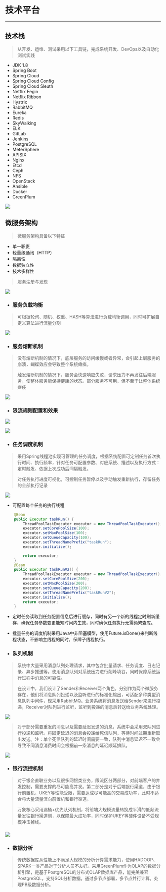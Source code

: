 # 技术平台

---

## 技术栈

> 从开发、运维、测试采用以下工具链，完成系统开发、DevOps以及自动化测试实践

* JDK 1.8
* Spring Boot 
* Spring Cloud 
* Spring Cloud Config
* Spring Cloud Sleuth
* Netflix Fegin
* Netflix Ribbon
* Hystrix
* RabbitMQ
* Eureka
* Redis
* SkyWalking
* ELK
* GitLab
* Jenkins
* PostgreSQL
* MeterSphere
* APISIX
* Nginx
* Etcd
* Ceph
* NFS
* OpenStack
* Ansible
* Docker
* GreenPlum

![](/assets/技术栈.png)

## 微服务架构

> 微服务架构具备以下特征

* 单一职责
* 轻量级通讯（HTTP）
* 隔离性
* 数据独立性
* 技术多样性

> 服务注册与发现

![](/assets/服务注册与发现.png)

* ### 服务负载均衡

> 可根据轮询、随机、权重、HASH等算法进行负载均衡调用，同时可扩展自定义算法进行流量分割

![](/assets/服务负载均衡.png)

* ### 服务熔断机制

> 没有熔断机制的情况下，底层服务的访问缓慢或者异常，会引起上层服务的崩溃，蝴蝶效应会导致整个系统瘫痪。
>
> 触发熔断机制的情况下，服务会快速响应失败，请求压力不再发往后端服务，使整体服务能保持健康的状态。部分服务不可用，但不至于让整体系统瘫痪

![](/assets/服务熔断机制.png)

* ### 限流规则配置和效果

![](/assets/限流规则.png)

![](/assets/限流效果.png)

* ### 任务调度机制

> 采用Spring线程池实现可管理的任务调度，根据系统配置可定制任务首次执行时间、执行频率，针对任务可配置参数、对应系统、描述以及执行方式：定时触发、依据上次成功后间隔触发。
>
> 对任务执行进度可视化，可控制任务暂停以及手动触发重新执行，存留任务的全部执行记录

![](/assets/添加任务.png)

* 可配置每个任务的执行线程

```java
    @Bean
    public Executor taskRun() {
        ThreadPoolTaskExecutor executor = new ThreadPoolTaskExecutor();
        executor.setCorePoolSize(100);
        executor.setMaxPoolSize(100);
        executor.setQueueCapacity(100);
        executor.setThreadNamePrefix("taskRun");
        executor.initialize();

        return executor;
    }
    @Bean
    public Executor taskRunV2() {
        ThreadPoolTaskExecutor executor = new ThreadPoolTaskExecutor();
        executor.setCorePoolSize(200);
        executor.setMaxPoolSize(200);
        executor.setQueueCapacity(200);
        executor.setThreadNamePrefix("taskRunV2");
        executor.initialize();
        return executor;
    }
```

* 定时任务读取到任务配置信息后进行缓存，同时有另一个新的线程定时刷新缓存，确保任务参数变更能短时间内生效，同时确保任务执行无需频繁查库。
* 批量任务的调度机制采用Java中非阻塞模型，使用Future.isDone\(\)来判断线程状态，不影响主线程的同时，保障子线程执行。

* ### 队列机制

> 系统中大量采用消息队列处理请求，其中包含批量请求、任务调度、日志记录、异步推送等，使用消息队列对系统压力进行削峰填谷，同时保障系统运行过程中消息的可靠性。
>
> 在设计中，我们设计了Sender和Receiver两个角色，分别作为两个微服务存在，他们将消息队列投递以及监听进行的标准化输出，可适配多种类型消息队列中间件，现采用RabbitMQ。业务系统将消息发送给Sender来进行投递，Receiver对队列进行监听，监听到投递的消息后转送给业务系统处理。

![](/assets/消息队列调用机制.png)

> 对于部分需要重发的消息以及需要延迟发送的消息，系统中会采用双队列进行投递和监听。将固定延迟的消息会投递给死信队列，等待时间过期重新取出发送。注：单个死信队列的延迟时间需要一致，队列中消息延迟不一致会导致不同消息消费时间会根据前一条消息的延迟顺延排队。

![](/assets/延迟队列调用.png)

* ### 银行流控机制

> 对于银企直联业务以及很多网银类业务，限流区分两部分，对前端客户的并发控制，需要支撑的尽可能高并发。第二部分是对于后端银行渠道，由于银行前置机、UKEY等性能受限，需要达成尽可能高的交易成功率，此时不适合将大量流量流向前置机和银行渠道。
>
> 万象核心采用漏桶+优先队列机制，将前端大规模流量转换成平滑的低频流量发往银行渠道侧，以保障最大成功率，同时保护UKEY等硬件设备不受规模冲击掉线。

### ![](/assets/银行流控调用.png)

* ### 数据分析

> 传统数据库从性能上不满足大规模的分析计算需求能力，使用HADOOP、SPARK一类产品对于分析人员不友好。采用GreenPlum作为OLAP的数据分析引擎，是基于PostgreSQL的分布式OLAP数据库产品，能完美兼容PostgreSQL，支持SQL分析数据。通过多节点部署，多节点并行计算，处理PB级数据分析。



